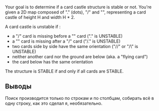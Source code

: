 Your goal is to determine if a card castle structure is stable or not.
You're given a 2D map composed of "." (dots), "/" and "\", representing a card castle of height H and width H * 2.

A card castle is unstable if :
- a "/" card is missing before a "\" card (".\" is UNSTABLE)
- a "\" card is missing after a "/" card ("/." is UNSTABLE)
- two cards side by side have the same orientation ("//\" or "/\\" is UNSTABLE)
- neither another card nor the ground are below (aka. a "flying card")
- the card below has the same orientation

The structure is STABLE if and only if all cards are STABLE.

## Выводы
Поиск производится только по строкам и по столбцам, собирать всё в одну
строку, как это сделал я, необязательно.